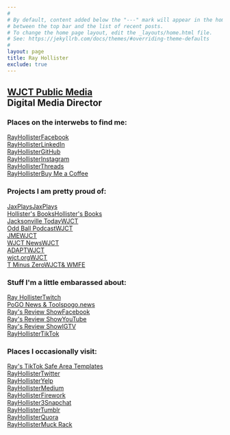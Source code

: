 ```yaml
---
#
# By default, content added below the "---" mark will appear in the home page
# between the top bar and the list of recent posts.
# To change the home page layout, edit the _layouts/home.html file.
# See: https://jekyllrb.com/docs/themes/#overriding-theme-defaults
#
layout: page
title: Ray Hollister
exclude: true
---
```


<link rel="stylesheet" href="https://use.fontawesome.com/releases/v5.8.1/css/all.css" integrity="sha384-50oBUHEmvpQ+1lW4y57PTFmhCaXp0ML5d60M1M7uH2+nqUivzIebhndOJK28anvf" crossorigin="anonymous">
<link href='https://fonts.googleapis.com/css?family=PT+Sans+Narrow:400,700+Open+Sans|PT+Montserrat:400,700' rel='stylesheet' type='text/css'>
<link href='https://fonts.googleapis.com/css?family=PT+Sans:400,700' rel='stylesheet' type='text/css'>
<link href='https://fonts.googleapis.com/css?family=Montserrat:800' rel='stylesheet' type='text/css'>
<link rel="shortcut icon" href="/favicon.ico" type="image/x-icon" />
<link rel="apple-touch-icon" href="/media/apple-touch-icon.png" />
<link rel="apple-touch-icon" sizes="57x57" href="/media/apple-touch-icon-57x57.png" />
<link rel="apple-touch-icon" sizes="72x72" href="/media/apple-touch-icon-72x72.png" />
<link rel="apple-touch-icon" sizes="76x76" href="/media/apple-touch-icon-76x76.png" />
<link rel="apple-touch-icon" sizes="114x114" href="/media/apple-touch-icon-114x114.png" />
<link rel="apple-touch-icon" sizes="120x120" href="/media/apple-touch-icon-120x120.png" />
<link rel="apple-touch-icon" sizes="144x144" href="/media/apple-touch-icon-144x144.png" />
<link rel="apple-touch-icon" sizes="152x152" href="/media/apple-touch-icon-152x152.png" />
<link rel="apple-touch-icon" sizes="180x180" href="/media/apple-touch-icon-180x180.png" />
<link href='/businesscard-style.css' rel='stylesheet' type='text/css'>
<div id="centered">
    <h2><a href="https://wjct.org">WJCT Public Media</a><br />Digital Media Director</h2>
    <h3>Places on the interwebs to find me:</h3>
    <a title="Ray Hollister on Facebook" href="https://facebook.com/rayhollister">
        <div class="social Facebook"><i class="fab fa-facebook-square"></i>
            <div class="title"><span class="projectname">RayHollister</span><span class="platform">Facebook</span>
            </div>
        </div>
    </a>
    <a title="Ray Hollister on LinkedIn" href="https://www.linkedin.com/in/rayhollister/">
        <div class="social LinkedIn"><i class="fab fa-linkedin"></i>
            <div class="title"><span class="projectname">RayHollister</span><span class="platform">LinkedIn</span>
            </div>
        </div>
    </a>
    <a title="Ray Hollister on GitHub" href="https://github.com/RayHollister">
        <div class="social GitHub"><i class="fab fa-github"></i>
            <div class="title"><span class="projectname">RayHollister</span><span class="platform">GitHub</span>
            </div>
        </div>
    </a>
    <a title="Ray Hollister on Instagram" href="https://www.instagram.com/rayhollister/">
        <div class="social Instagram"><i class="fab fa-instagram"></i>
            <div class="title"><span class="projectname">RayHollister</span><span class="platform">Instagram</span>
            </div>
        </div>
    </a>
    <a title="Ray Hollister on Threads" href="https://threads.net/rayhollister">
        <div class="social Threads"><i class="fab fa-threads"></i>
            <div class="title"><span class="projectname">RayHollister</span><span class="platform">Threads</span>
            </div>
        </div>
    </a>
    <a title="Buy Ray Hollister a Coffee" href="https://www.buymeacoffee.com/rayhollister">
        <div class="social buymeacoffee"><i class="fas fa-mug-hot"></i>
            <div class="title"><span class="projectname">RayHollister</span><span class="platform">Buy Me a
                    Coffee</span></div>
        </div>
    </a>
    <h3 id="projects">Projects I am pretty proud of:</h3>
    <a title="JaxPlays" href="https://jaxplays.com/">
        <div class="social JaxPlays"><i class="fab fa-jaxplays"></i>
            <div class="title"><span class="projectname">JaxPlays</span><span class="platform">JaxPlays</span></div>
        </div>
    </a>
    <a title="Hollister's Books" href="https://hollistersbooks.com/">
        <div class="social HollistersBooks"><i class="fab fa-HB"></i>
            <div class="title"><span class="projectname">Hollister's Books</span><span class="platform">Hollister's
                    Books</span></div>
        </div>
    </a>
    <a title="Jacksonville Today" href="https://jaxtoday.org/">
        <div class="social JAXTDY"><i class="fab fa-jaxtdy"></i>
            <div class="title"><span class="projectname">Jacksonville Today</span><span
                    class="platform wjctlong">WJCT</span></div>
        </div>
    </a><a title="WJCT Public Media's Odd Ball Podcast" href="https://oddballpodcast.com/">
        <div class="social OddBall"><i class="fab fa-oddball"></i>
            <div class="title"><span class="projectname">Odd Ball Podcast</span><span
                    class="platform wjctlong">WJCT</span></div>
        </div>
    </a><a title="WJCT Public Media's Jacksonville Music Experience" href="https://jaxmusic.org/">
        <div class="social JME"><i class="fab fa-jme"></i>
            <div class="title"><span class="projectname jmelong">JME</span><span
                    class="platform wjctlong">WJCT</span></div>
        </div>
    </a><a title="WJCT News" href="https://news.wjct.org/">
        <div class="social WJCTNews"><i class="fab fa-wjctnews"></i>
            <div class="title"><span class="projectname">WJCT News</span><span class="platform wjctlong">WJCT</span>
            </div>
        </div>
    </a><a title="ADAPT" href="https://adaptflorida.org">
        <div class="social ADAPT"><i class="fab fa-ADAPT"></i>
            <div class="title"><span class="projectname">ADAPT</span><span class="platform wjctlong">WJCT</span>
            </div>
        </div>
    </a><a title="WJCT" href="https://wjct.org">
        <div class="social WJCT"><i class="fab fa-WJCT"></i>
            <div class="title"><span class="projectname">wjct.org</span><span class="platform wjctlong">WJCT</span>
            </div>
        </div>
    </a><a title="T Minus Zero" href="https://tminus0.org">
        <div class="social TMinusZero"><i class="fab fa-TMinusZero"></i>
            <div class="title"><span class="projectname">T Minus Zero</span><span class="platform"><span
                        class="wjctlong">WJCT</span>& WMFE</span></div>
        </div>
    </a>
    <h3 id="embarassed">Stuff I'm a little embarassed about:</h3><a title="Ray Hollister on Twitch"
        href="https://www.twitch.tv/rayhollister">
        <div class="social Twitch"><i class="fab fa-twitch"></i>
            <div class="title"><span class="platform">Ray Hollister</span><span class="projectname">Twitch</span>
            </div>
        </div>
    </a><a title="Ray Hollister's PoGo Search"
        href="https://pogo.news/?utm_source=rayhollister.com&utm_medium=web&utm_campaign=pogo">
        <div class="social pogo"><i class="fab fa-pogo"></i>
            <div class="title"><span class="platform">PoGO News & Tools</span><span
                    class="projectname">pogo.news</span></div>
        </div>
    </a><a title="Ray's Review Show on Facebook" href="https://facebook.com/RaysReviewShow">
        <div class="social Facebook"><i class="fab fa-facebook-square"></i>
            <div class="title"><span class="platform">Ray's Review Show</span><span
                    class="projectname">Facebook</span></div>
        </div>
    </a><a title="Ray's Review Show on YouTube" href="https://www.youtube.com/c/RaysReviewShow">
        <div class="social YouTube"><i class="fab fa-youtube"></i>
            <div class="title"><span class="platform">Ray's Review Show</span><span
                    class="projectname">YouTube</span></div>
        </div>
    </a><a title="Ray's Review Show on Instagram TV" href="https://www.instagram.com/rayhollister/channel/">
        <div class="social Instagram"><i class="fab fa-instagram"></i>
            <div class="title"><span class="platform">Ray's Review Show</span><span class="projectname">IGTV</span>
            </div>
        </div>
    </a><a title="Ray Hollister on TikTok" href="http://tiktok.com/@rayhollister">
        <div class="social TikTok"><i class="fab fa-tiktok"></i>
            <div class="title"><span class="platform">RayHollister</span><span class="projectname">TikTok</span>
            </div>
        </div>
    </a>
    <h3>Places I occasionally visit:</h3><a title="Ray's TikTok Safe Area Templates"
        href="/tiktok-safe-area-templates/?utm_source=homepage&utm_medium=web&utm_campaign=tiktok">
        <div class="social TikTok"><i class="fab fa-tiktok"></i>
            <div class="title"><span class="platform"></span><span class="projectname">Ray's TikTok Safe Area
                    Templates</span></div>
        </div>
    </a><a title="Ray Hollister on Twitter" href="https://twitter.com/rayhollister">
        <div class="social Twitter"><i class="fab fa-twitter-square"></i>
            <div class="title"><span class="projectname">RayHollister</span><span class="platform">Twitter</span>
            </div>
        </div>
    </a><a title="Ray Hollister on Yelp" href="https://rayhollister.yelp.com">
        <div class="social Yelp"><i class="fab fa-yelp"></i>
            <div class="title"><span class="platform">RayHollister</span><span class="projectname">Yelp</span></div>
        </div>
    </a><a title="Ray Hollister on Medium" href="https://medium.com/@rayhollister">
        <div class="social Medium"><i class="fab fa-medium"></i>
            <div class="title"><span class="platform">RayHollister</span><span class="projectname">Medium</span>
            </div>
        </div>
    </a><a title="Ray Hollister on Firework" href="http://fireworktv.com/users/rayhollister">
        <div class="social Firework"><i class="fas fa-video"></i>
            <div class="title"><span class="platform">RayHollister</span><span class="projectname">Firework</span>
            </div>
        </div>
    </a><a title="Ray Hollister on Snapchat" href="https://www.snapchat.com/add/rayhollister3">
        <div class="social Snapchat"><i class="fab fa-snapchat-ghost Snapchatlogo"></i>
            <div class="title"><span class="platform">RayHollister3</span><span class="projectname">Snapchat</span>
            </div>
        </div>
    </a><a title="Ray Hollister on Tumblr" href="http://rayhollister.tumblr.com/">
        <div class="social Tumblr"><i class="fab fa-tumblr-square"></i>
            <div class="title"><span class="platform">RayHollister</span><span class="projectname">Tumblr</span>
            </div>
        </div>
    </a><a title="Ray Hollister on Quora" href="https://www.quora.com/profile/Ray-Hollister">
        <div class="social Quora"><i class="fab fa-quora"></i>
            <div class="title"><span class="platform">RayHollister</span><span class="projectname">Quora</span>
            </div>
        </div>
    </a><a title="Ray Hollister's Muck Rack" href="https://muckrack.com/rayhollister">
        <div class="social MuckRack"><i class="far fa-newspaper"></i>
            <div class="title"><span class="platform">RayHollister</span><span class="projectname">Muck Rack</span>
            </div>
        </div>
    </a>
</div>
